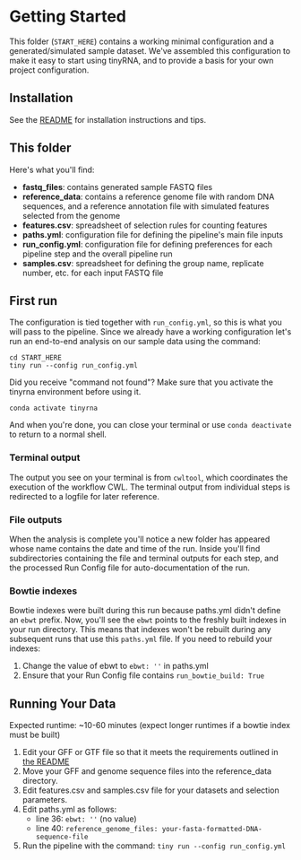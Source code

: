 # Getting Started

This folder (`START_HERE`) contains a working minimal configuration and a generated/simulated sample dataset. We've assembled this configuration to make it easy to start using tinyRNA, and to provide a basis for your own project configuration.

## Installation

See the [README](../README.md#installation) for installation instructions and tips.

## This folder

Here's what you'll find:
- **fastq_files**: contains generated sample FASTQ files
- **reference_data**: contains a reference genome file with random DNA sequences, and a reference annotation file with simulated features selected from the genome
- **features.csv**: spreadsheet of selection rules for counting features
- **paths.yml**: configuration file for defining the pipeline's main file inputs
- **run_config.yml**: configuration file for defining preferences for each pipeline step and the overall pipeline run
- **samples.csv**: spreadsheet for defining the group name, replicate number, etc. for each input FASTQ file

## First run
The configuration is tied together with `run_config.yml`, so this is what you will pass to the pipeline. Since we already have a working configuration let's run an end-to-end analysis on our sample data using the command:
```
cd START_HERE
tiny run --config run_config.yml
```
Did you receive "command not found"? Make sure that you activate the tinyrna environment before using it.
```
conda activate tinyrna
```
And when you're done, you can close your terminal or use `conda deactivate` to return to a normal shell.

### Terminal output
The output you see on your terminal is from `cwltool`, which coordinates the execution of the workflow CWL. The terminal output from individual steps is redirected to a logfile for later reference.

### File outputs
When the analysis is complete you'll notice a new folder has appeared whose name contains the date and time of the run. Inside you'll find subdirectories containing the file and terminal outputs for each step, and the processed Run Config file for auto-documentation of the run.

### Bowtie indexes
Bowtie indexes were built during this run because paths.yml didn't define an `ebwt` prefix. Now, you'll see the `ebwt` points to the freshly built indexes in your run directory. This means that indexes won't be rebuilt during any subsequent runs that use this `paths.yml` file. If you need to rebuild your indexes:
1. Change the value of ebwt to `ebwt: ''` in paths.yml
2. Ensure that your Run Config file contains `run_bowtie_build: True`

## Running Your Data
Expected runtime: ~10-60 minutes (expect longer runtimes if a bowtie index must be built)
1. Edit your GFF or GTF file so that it meets the requirements outlined in [the README](../README.md#requirements-for-user-provided-input-files)
2. Move your GFF and genome sequence files into the reference_data directory.
3. Edit features.csv and samples.csv file for your datasets and selection parameters.
4. Edit paths.yml as follows:
   - line 36: `ebwt: ''` (no value)
   - line 40: `reference_genome_files: your-fasta-formatted-DNA-sequence-file`
5. Run the pipeline with the command: `tiny run --config run_config.yml`